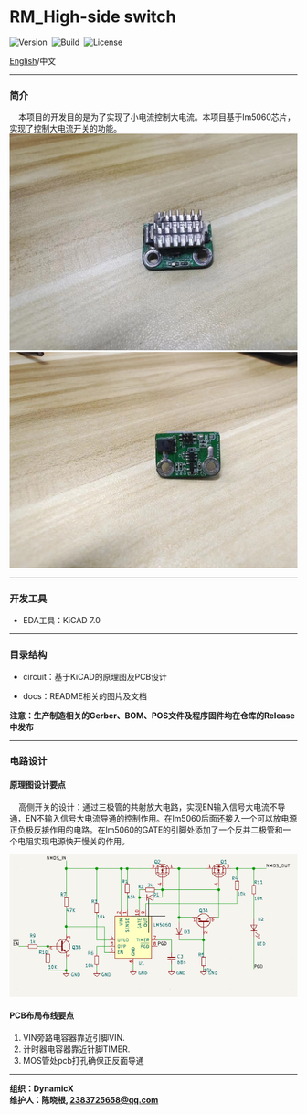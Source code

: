 # RM_High-side switch

![Version](https://img.shields.io/badge/Version-1.0.1-brightgreen.svg)&nbsp;&nbsp;![Build](https://img.shields.io/badge/Build-Passed-success.svg)&nbsp;&nbsp;![License](https://img.shields.io/badge/License-AGPL-blue.svg)

[English](./README.md)/中文

***

### 简介

&nbsp;&nbsp;&nbsp;&nbsp;本项目的开发目的是为了实现了小电流控制大电流。本项目基于lm5060芯片，实现了控制大电流开关的功能。
![1](docs\1.jpg)
![2](docs\2.jpg)
***

### 开发工具

+ EDA工具：KiCAD 7.0 


***

### 目录结构

+ circuit：基于KiCAD的原理图及PCB设计

+ docs：README相关的图片及文档


**注意：生产制造相关的Gerber、BOM、POS文件及程序固件均在仓库的Release中发布**

***

### 电路设计

#### 原理图设计要点

&nbsp;&nbsp;&nbsp;&nbsp;高侧开关的设计：通过三极管的共射放大电路，实现EN输入信号大电流不导通，EN不输入信号大电流导通的控制作用。在lm5060后面还接入一个可以放电源正负极反接作用的电路。在lm5060的GATE的引脚处添加了一个反并二极管和一个电阻实现电源快开慢关的作用。

![image1](docs/image1.png)


#### PCB布局布线要点

1. VIN旁路电容器靠近引脚VIN.
2. 计时器电容器靠近针脚TIMER.
3. MOS管处pcb打孔确保正反面导通

***


**组织：DynamicX <br>
维护人：陈晓根, 2383725658@qq.com**
